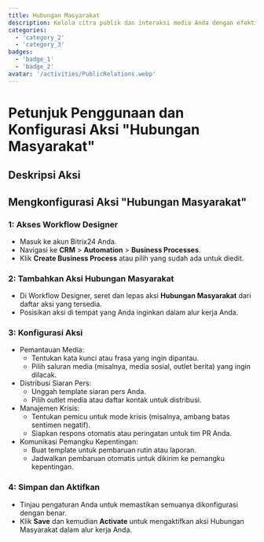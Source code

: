 ```yaml
---
title: Hubungan Masyarakat
description: Kelola citra publik dan interaksi media Anda dengan efektif.
categories: 
  - 'category_2'
  - 'category_3'
badges: 
  - 'badge_1'
  - 'badge_2'
avatar: '/activities/PublicRelations.webp'
---
```

# Petunjuk Penggunaan dan Konfigurasi Aksi "Hubungan Masyarakat"

## Deskripsi Aksi

## **Mengkonfigurasi Aksi "Hubungan Masyarakat"**

### 1: Akses Workflow Designer
- Masuk ke akun Bitrix24 Anda.
- Navigasi ke **CRM** > **Automation** > **Business Processes**.
- Klik **Create Business Process** atau pilih yang sudah ada untuk diedit.

### 2: Tambahkan Aksi Hubungan Masyarakat
- Di Workflow Designer, seret dan lepas aksi **Hubungan Masyarakat** dari daftar aksi yang tersedia.
- Posisikan aksi di tempat yang Anda inginkan dalam alur kerja Anda.

### 3: Konfigurasi Aksi
- Pemantauan Media:
  - Tentukan kata kunci atau frasa yang ingin dipantau.
  - Pilih saluran media (misalnya, media sosial, outlet berita) yang ingin dilacak.
- Distribusi Siaran Pers:
  - Unggah template siaran pers Anda.
  - Pilih outlet media atau daftar kontak untuk distribusi.
- Manajemen Krisis:
  - Tentukan pemicu untuk mode krisis (misalnya, ambang batas sentimen negatif).
  - Siapkan respons otomatis atau peringatan untuk tim PR Anda.
- Komunikasi Pemangku Kepentingan:
  - Buat template untuk pembaruan rutin atau laporan.
  - Jadwalkan pembaruan otomatis untuk dikirim ke pemangku kepentingan.

### 4: Simpan dan Aktifkan
- Tinjau pengaturan Anda untuk memastikan semuanya dikonfigurasi dengan benar.
- Klik **Save** dan kemudian **Activate** untuk mengaktifkan aksi Hubungan Masyarakat dalam alur kerja Anda.
